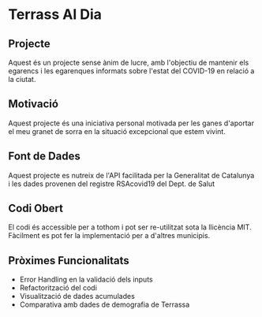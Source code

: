 # Terrass Al Dia
## Projecte
Aquest és un projecte sense ànim de lucre, amb l'objectiu de mantenir els egarencs i les egarenques informats sobre l'estat del COVID-19 en relació a la ciutat. 
## Motivació
Aquest projecte és una iniciativa personal motivada per les ganes d'aportar el meu granet de sorra en la situació excepcional que estem vivint.
## Font de Dades
Aquest projecte es nutreix de l'API facilitada per la Generalitat de Catalunya i les dades provenen del registre RSAcovid19 del Dept. de Salut
## Codi Obert
El codi és accessible per a tothom i pot ser re-utilitzat sota la llicència MIT. Fàcilment es pot fer la implementació per a d'altres municipis.
## Pròximes Funcionalitats
- Error Handling en la validació dels inputs
- Refactorització del codi 
- Visualització de dades acumulades
- Comparativa amb dades de demografia de Terrassa


